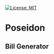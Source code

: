 [![License: MIT](https://img.shields.io/badge/License-MIT-yellow.svg)](https://opensource.org/licenses/MIT)
# Poseidon

## Bill Generator
